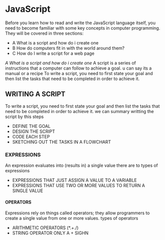# JavaScript 
Before you learn how to read and write the JavaScript
language itself, you need to become familiar with some key
concepts in computer programming. They will be covered in
three sections:
- A What is a script and how do i create one 
- B How do computers fit in with the world around them? 
- C How do I write a script for a web page 

 *A What is a script and how do i create one*
A script is a series of instructions that a
computer can follow to achieve a goal.  u can say its a manual or a  recipe
To write a script, you need to first state your goal and then list the
tasks that need to be completed in order to achieve it.
## WRITING A SCRIPT
To write a script, you need to first state your goal and then list the
tasks that need to be completed in order to achieve it. 
we can summary writting the script by this steps
- DEFINE THE GOAL 
- DESIGN THE SCRIPT
- CODE EACH STEP  
- SKETCHING OUT THE TASKS IN A FLOWCHART

### EXPRESSIONS 
An expression evaluates into (results in) a single value
there are to types of expressions 
- EXPRESSIONS THAT JUST ASSIGN A VALUE TO A VARIABLE
- EXPRESSIONS THAT USE TWO OR MORE VALUES TO RETURN A SINGLE VALUE



 
#### OPERATORS 
Expressions rely on things called operators; they allow programmers to
create a single value from one or more values.
types of operators 
- ARITHMETIC OPERATORS (*.+./)
- STRING OPERATOR 
ONLY A + SIGHN 
 



 


